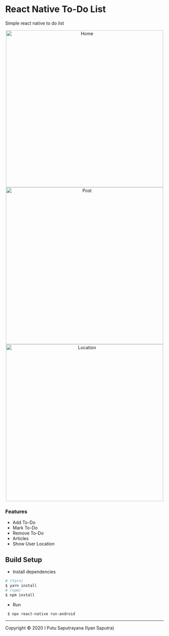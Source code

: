 # React Native To-Do List

Simple react native to do list

<p align="center" >
    <img title="Home" height='500' src="https://res.cloudinary.com/iyansrcloud/image/upload/v1577947728/todo/home_hizavy.png">
    <img title="Post" height='500' src="https://res.cloudinary.com/iyansrcloud/image/upload/v1577947728/todo/post_mttiyv.png">
    <img title="Location" height='500' src="https://res.cloudinary.com/iyansrcloud/image/upload/v1577947728/todo/location_zjenbi.png">
</p>

 ### Features
 - Add To-Do
 - Mark To-Do
 - Remove To-Do
 - Articles
 - Show User Location

 ## Build Setup

 - Install dependencies
 ```bash
 # (Yarn)
 $ yarn install
 # (npm)
 $ npm install
 ```
 - Run
 ```bash
  $ npx react-native run-android
 ```

 ---
 Copyright © 2020 I Putu Saputrayana (Iyan Saputra)
